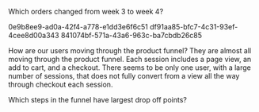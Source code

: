 
Which orders changed from week 3 to week 4? 

0e9b8ee9-ad0a-42f4-a778-e1dd3e6f6c51
df91aa85-bfc7-4c31-93ef-4cee8d00a343
841074bf-571a-43a6-963c-ba7cbdb26c85

How are our users moving through the product funnel?
    They are almost all moving through the product funnel.  Each session includes a page view, an add to cart, and a checkout.  There seems to be only one user, with a large number of sessions, that does not fully convert from a view all the way through checkout each session.
    
Which steps in the funnel have largest drop off points?